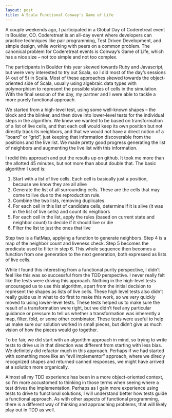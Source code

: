```yaml
---
layout: post
title: A Scala Functional Conway's Game of Life
---
```


A couple weekends ago, I participated in a Global Day of Coderetreat event in Boulder, CO. Coderetreat is an all-day event where developers can practice techniques like pair programming, Test Driven Development, and simple design, while working with peers on a common problem. The canonical problem for Coderetreat events is Conway’s Game of Life, which has a nice size – not too simple and not too complex.

The participants in Boulder this year skewed towards Ruby and Javascript, but were very interested to try out Scala, so I did most of the day’s sessions (4 out of 5) in Scala. Most of these approaches skewed towards the object-oriented side of Scala, usually using algebraic data types with polymorphism to represent the possible states of cells in the simulation. With the final session of the day, my partner and I were able to tackle a more purely functional approach.

We started from a high-level test, using some well-known shapes – the block and the blinker, and then dove into lower-level tests for the individual steps in the algorithm. We knew we wanted to be based on transformation of a list of live cells, and that each cell would keep its own position but not directly track its neighbors, and that we would not have a direct notion of a “board” or “grid”, just keeping that information discoverable from the positions and the live list. We made pretty good progress generating the list of neighbors and augmenting the live list with this information.

I redid this approach and put the results up on github. It took me more than the allotted 45 minutes, but not more than about double that. The basic algorithm I used is:

1. Start with a list of live cells. Each cell is basically just a position, because we know they are all alive
2. Generate the list of all surrounding cells. These are the cells that may come to live due to the reproduction rule.
3. Combine the two lists, removing duplicates
4. For each cell in this list of candidate cells, determine if it is alive (it was in the list of live cells) and count its neighbors
5. For each cell in the list, apply the rules (based on current state and neighbor count) to decide if it should live or die
6. Filter the list to just the ones that live

Step two is a flatMap, applying a function to generate neighbors. Step 4 is a map of the neighbor count and liveness check. Step 5 becomes the predicate used to filter in step 6. This whole sequence then becomes a function from one generation to the next generation, both expressed as lists of live cells.

While I found this interesting from a functional purity perspective, I didn’t feel like this was so successful from the TDD perspective. I never really felt like the tests were driving this approach. Nothing in the high-level tests encouraged us to use this algorithm, apart from the initial decision to represent the shapes as lists of live cells. These high level tests also didn’t really guide us in what to do first to make this work, so we very quickly moved to using lower-level tests. These tests helped us to make sure the result of a transformation were right, but we didn’t feel any particular guidance or pressure to tell us whether a transformation was inherently a map, filter, fold, or some other combinator. These tests were useful to help us make sure our solution worked in small pieces, but didn’t give us much vision of how the pieces would go together.

To be fair, we did start with an algorithm approach in mind, so trying to write tests to drive us in that direction was different from starting with less bias. We definitely did refactor much in this approach. Perhaps if we had started with something more like an “evil implementor” approach, where we direcly recognized shapes and returned canned responses, we might have arrived at a solution more organically.

Almost all my TDD experience has been in a more object-oriented context, so I’m more accustomed to thinking in those terms when seeing where a test drives the implementation. Perhaps as I gain more experience using tests to drive to functional solutions, I will understand better how tests guide a functional approach. As with other aspects of functional programming, there is a different way of thinking and approaching problems, that will likely play out in TDD as well.
